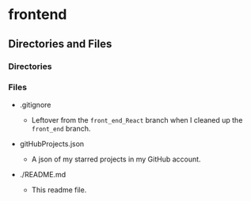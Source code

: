# frontend

## Directories and Files

### Directories

### Files

- .gitignore

  - Leftover from the `front_end_React` branch when I cleaned up the `front_end` branch.

- gitHubProjects.json

  - A json of my starred projects in my GitHub account.

- ./README.md

  - This readme file.
